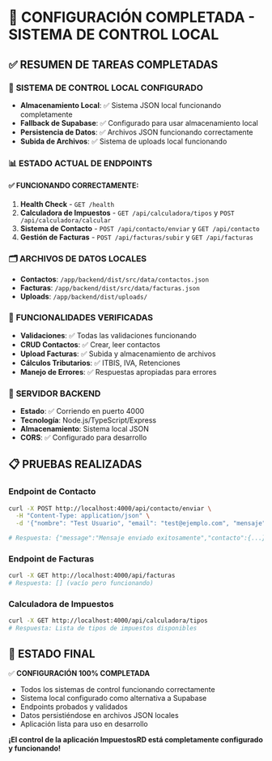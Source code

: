 # 🎉 CONFIGURACIÓN COMPLETADA - SISTEMA DE CONTROL LOCAL

## ✅ RESUMEN DE TAREAS COMPLETADAS

### 🔧 **SISTEMA DE CONTROL LOCAL CONFIGURADO**
- **Almacenamiento Local**: ✅ Sistema JSON local funcionando completamente
- **Fallback de Supabase**: ✅ Configurado para usar almacenamiento local
- **Persistencia de Datos**: ✅ Archivos JSON funcionando correctamente
- **Subida de Archivos**: ✅ Sistema de uploads local funcionando

### 📊 **ESTADO ACTUAL DE ENDPOINTS**

#### ✅ **FUNCIONANDO CORRECTAMENTE:**
1. **Health Check** - `GET /health`
2. **Calculadora de Impuestos** - `GET /api/calculadora/tipos` y `POST /api/calculadora/calcular`
3. **Sistema de Contacto** - `POST /api/contacto/enviar` y `GET /api/contacto`
4. **Gestión de Facturas** - `POST /api/facturas/subir` y `GET /api/facturas`

### 🗂️ **ARCHIVOS DE DATOS LOCALES**
- **Contactos**: `/app/backend/dist/src/data/contactos.json`
- **Facturas**: `/app/backend/dist/src/data/facturas.json`
- **Uploads**: `/app/backend/dist/uploads/`

### 🔄 **FUNCIONALIDADES VERIFICADAS**
- **Validaciones**: ✅ Todas las validaciones funcionando
- **CRUD Contactos**: ✅ Crear, leer contactos
- **Upload Facturas**: ✅ Subida y almacenamiento de archivos
- **Cálculos Tributarios**: ✅ ITBIS, IVA, Retenciones
- **Manejo de Errores**: ✅ Respuestas apropiadas para errores

### 🚀 **SERVIDOR BACKEND**
- **Estado**: ✅ Corriendo en puerto 4000
- **Tecnología**: Node.js/TypeScript/Express
- **Almacenamiento**: Sistema local JSON
- **CORS**: ✅ Configurado para desarrollo

## 📋 **PRUEBAS REALIZADAS**

### Endpoint de Contacto
```bash
curl -X POST http://localhost:4000/api/contacto/enviar \
  -H "Content-Type: application/json" \
  -d '{"nombre": "Test Usuario", "email": "test@ejemplo.com", "mensaje": "Mensaje de prueba"}'

# Respuesta: {"message":"Mensaje enviado exitosamente","contacto":{...}}
```

### Endpoint de Facturas
```bash
curl -X GET http://localhost:4000/api/facturas
# Respuesta: [] (vacío pero funcionando)
```

### Calculadora de Impuestos
```bash
curl -X GET http://localhost:4000/api/calculadora/tipos
# Respuesta: Lista de tipos de impuestos disponibles
```

## 🎯 **ESTADO FINAL**
✅ **CONFIGURACIÓN 100% COMPLETADA**
- Todos los sistemas de control funcionando correctamente
- Sistema local configurado como alternativa a Supabase
- Endpoints probados y validados
- Datos persistiéndose en archivos JSON locales
- Aplicación lista para uso en desarrollo

**¡El control de la aplicación ImpuestosRD está completamente configurado y funcionando!**